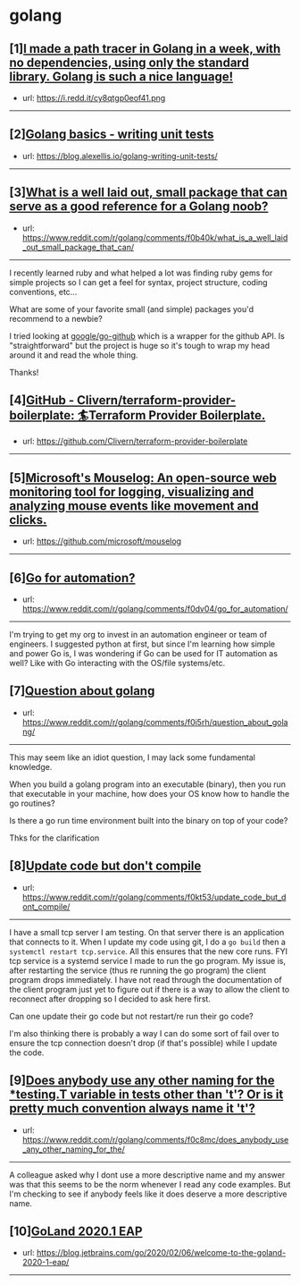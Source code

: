 # golang
## [1][I made a path tracer in Golang in a week, with no dependencies, using only the standard library. Golang is such a nice language!](https://www.reddit.com/r/golang/comments/f0ptw2/i_made_a_path_tracer_in_golang_in_a_week_with_no/)
- url: https://i.redd.it/cy8qtgp0eof41.png
---

## [2][Golang basics - writing unit tests](https://www.reddit.com/r/golang/comments/f0qe7a/golang_basics_writing_unit_tests/)
- url: https://blog.alexellis.io/golang-writing-unit-tests/
---

## [3][What is a well laid out, small package that can serve as a good reference for a Golang noob?](https://www.reddit.com/r/golang/comments/f0b40k/what_is_a_well_laid_out_small_package_that_can/)
- url: https://www.reddit.com/r/golang/comments/f0b40k/what_is_a_well_laid_out_small_package_that_can/
---
I recently learned ruby and what helped a lot was finding ruby gems for simple projects so I can get a feel for syntax, project structure, coding conventions, etc...

What are some of your favorite small (and simple) packages you'd recommend to a newbie? 

I tried looking at [google/go-github](https://github.com/google/go-github) which is a wrapper for the github API. Is "straightforward" but the project is huge so it's tough to wrap my head around it and read the whole thing.

Thanks!
## [4][GitHub - Clivern/terraform-provider-boilerplate: 🏄Terraform Provider Boilerplate.](https://www.reddit.com/r/golang/comments/f0e1qr/github_clivernterraformproviderboilerplate/)
- url: https://github.com/Clivern/terraform-provider-boilerplate
---

## [5][Microsoft's Mouselog: An open-source web monitoring tool for logging, visualizing and analyzing mouse events like movement and clicks.](https://www.reddit.com/r/golang/comments/f0bp05/microsofts_mouselog_an_opensource_web_monitoring/)
- url: https://github.com/microsoft/mouselog
---

## [6][Go for automation?](https://www.reddit.com/r/golang/comments/f0dv04/go_for_automation/)
- url: https://www.reddit.com/r/golang/comments/f0dv04/go_for_automation/
---
I'm trying to get my org to invest in an automation engineer or team of engineers. I suggested python at first, but since I'm learning how simple and power Go is, I was wondering if Go can be used for IT automation as well? Like with Go interacting with the OS/file systems/etc.
## [7][Question about golang](https://www.reddit.com/r/golang/comments/f0i5rh/question_about_golang/)
- url: https://www.reddit.com/r/golang/comments/f0i5rh/question_about_golang/
---
This may seem like an idiot question, I may lack some fundamental knowledge.

When you build a golang program into an executable (binary), then you run that executable in your machine, how does your OS know how to handle the go routines?

Is there a go run time environment built into the binary on top of your code?

Thks for the clarification
## [8][Update code but don't compile](https://www.reddit.com/r/golang/comments/f0kt53/update_code_but_dont_compile/)
- url: https://www.reddit.com/r/golang/comments/f0kt53/update_code_but_dont_compile/
---
I have a small tcp server I am testing. On that server there is an application that connects to it. When I update my code using git, I do a ```go build``` then a ```systemctl restart tcp.service```. All this ensures that the new core runs. FYI tcp service is a systemd service I made to run the go program.
My issue is, after restarting the service (thus re running the go program) the client program drops immediately.
I have not read through the documentation of the client program just yet to figure out if there is a way to allow the client to reconnect after dropping so I decided to ask here first.

Can one update their go code but not restart/re run their go code?

I'm also thinking there is probably a way I can do some sort of fail over to ensure the tcp connection doesn't drop (if that's possible) while I update the code.
## [9][Does anybody use any other naming for the *testing.T variable in tests other than 't'? Or is it pretty much convention always name it 't'?](https://www.reddit.com/r/golang/comments/f0c8mc/does_anybody_use_any_other_naming_for_the/)
- url: https://www.reddit.com/r/golang/comments/f0c8mc/does_anybody_use_any_other_naming_for_the/
---
A colleague asked why I dont use a more descriptive name and my answer was that this seems to be the norm whenever I read any code examples. But I'm checking to see if anybody feels like it does deserve a more descriptive name.
## [10][GoLand 2020.1 EAP](https://www.reddit.com/r/golang/comments/f02u4p/goland_20201_eap/)
- url: https://blog.jetbrains.com/go/2020/02/06/welcome-to-the-goland-2020-1-eap/
---


